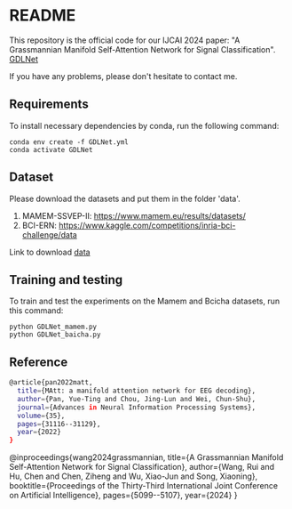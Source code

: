 # README
This repository is the official code for our IJCAI 2024 paper: "A Grassmannian Manifold Self-Attention Network for Signal Classification". [GDLNet](https://www.ijcai.org/proceedings/2024/0564.pdf)

If you have any problems, please don't hesitate to contact me.

## Requirements

To install necessary dependencies by conda, run the following command:
```setup
conda env create -f GDLNet.yml
conda activate GDLNet
```

## Dataset
Please download the datasets and put them in the folder 'data'.

1. MAMEM-SSVEP-II:
   https://www.mamem.eu/results/datasets/
2. BCI-ERN:
    https://www.kaggle.com/competitions/inria-bci-challenge/data

Link to download [data](https://drive.google.com/file/d/1_KBfSNzvxCZ-HwiOASQhlFe8wwsq4vHt/view?usp=sharing)

## Training and testing

To train and test the experiments on the Mamem and Bcicha datasets, run this command:

```train and test
python GDLNet_mamem.py
python GDLNet_baicha.py
```

## Reference
```bash
@article{pan2022matt,
  title={MAtt: a manifold attention network for EEG decoding},
  author={Pan, Yue-Ting and Chou, Jing-Lun and Wei, Chun-Shu},
  journal={Advances in Neural Information Processing Systems},
  volume={35},
  pages={31116--31129},
  year={2022}
}
```
@inproceedings{wang2024grassmannian,
  title={A Grassmannian Manifold Self-Attention Network for Signal Classification},
  author={Wang, Rui and Hu, Chen and Chen, Ziheng and Wu, Xiao-Jun and Song, Xiaoning},
  booktitle={Proceedings of the Thirty-Third International Joint Conference on Artificial Intelligence},
  pages={5099--5107},
  year={2024}
}

```


